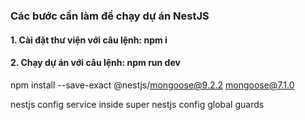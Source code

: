 ### Các bước cần làm để chạy dự án NestJS

#### 1. Cài đặt thư viện với câu lệnh: npm i

#### 2. Chạy dự án với câu lệnh: npm run dev

npm install --save-exact @nestjs/mongoose@9.2.2 mongoose@7.1.0

nestjs config service inside super
nestjs config global guards

